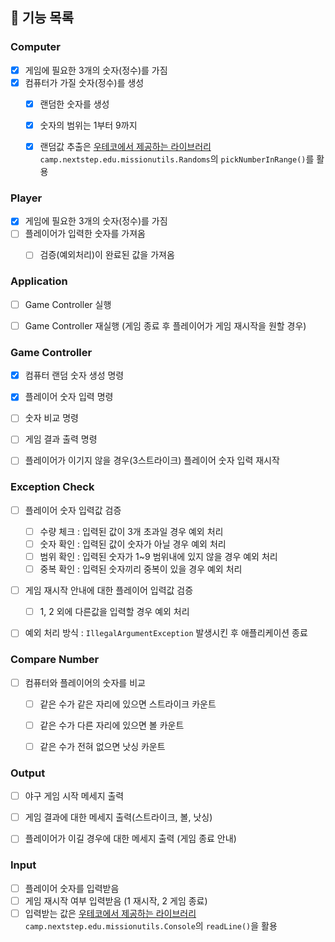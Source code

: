 ## 📌 기능 목록

### Computer
- [x] 게임에 필요한 3개의 숫자(정수)를 가짐
- [x] 컴퓨터가 가질 숫자(정수)를 생성
  - [x] 랜덤한 숫자를 생성
  - [x] 숫자의 범위는 1부터 9까지
  - [x] 랜덤값 추출은 [우테코에서 제공하는 라이브러리](https://github.com/woowacourse-projects/mission-utils#mission-utils) `camp.nextstep.edu.missionutils.Randoms`의 `pickNumberInRange()`를 활용


### Player
- [x] 게임에 필요한 3개의 숫자(정수)를 가짐
- [ ] 플레이어가 입력한 숫자를 가져옴
  - [ ] 검증(예외처리)이 완료된 값을 가져옴


### Application
- [ ] Game Controller 실행
- [ ] Game Controller 재실행 (게임 종료 후 플레이어가 게임 재시작을 원할 경우)


### Game Controller
- [x] 컴퓨터 랜덤 숫자 생성 명령
- [x] 플레이어 숫자 입력 명령
- [ ] 숫자 비교 명령
- [ ] 게임 결과 출력 명령
- [ ] 플레이어가 이기지 않을 경우(3스트라이크) 플레이어 숫자 입력 재시작


### Exception Check
- [ ] 플레이어 숫자 입력값 검증
  - [ ] 수량 체크 : 입력된 값이 3개 초과일 경우 예외 처리
  - [ ] 숫자 확인 : 입력된 값이 숫자가 아닐 경우 예외 처리
  - [ ] 범위 확인 : 입력된 숫자가 1~9 범위내에 있지 않을 경우 예외 처리
  - [ ] 중복 확인 : 입력된 숫자끼리 중복이 있을 경우 예외 처리
- [ ] 게임 재시작 안내에 대한 플레이어 입력값 검증
  - [ ] 1, 2 외에 다른값을 입력할 경우 예외 처리
- [ ] 예외 처리 방식 : `IllegalArgumentException` 발생시킨 후 애플리케이션 종료


### Compare Number
- [ ] 컴퓨터와 플레이어의 숫자를 비교
  - [ ] 같은 수가 같은 자리에 있으면 스트라이크 카운트
  - [ ] 같은 수가 다른 자리에 있으면 볼 카운트
  - [ ] 같은 수가 전혀 없으면 낫싱 카운트


### Output
- [ ] 야구 게임 시작 메세지 출력
- [ ] 게임 결과에 대한 메세지 출력(스트라이크, 볼, 낫싱)
- [ ] 플레이어가 이길 경우에 대한 메세지 출력 (게임 종료 안내)


### Input
- [ ] 플레이어 숫자를 입력받음
- [ ] 게임 재시작 여부 입력받음 (1 재시작, 2 게임 종료)
- [ ] 입력받는 값은 [우테코에서 제공하는 라이브러리](https://github.com/woowacourse-projects/mission-utils#mission-utils) `camp.nextstep.edu.missionutils.Console`의 `readLine()`을 활용